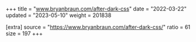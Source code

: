 +++
title = "www.bryanbraun.com/after-dark-css"
date = "2022-03-22"
updated = "2023-05-10"
weight = 201838

[extra]
source = "https://www.bryanbraun.com/after-dark-css/"
ratio = 61
size = 197
+++
